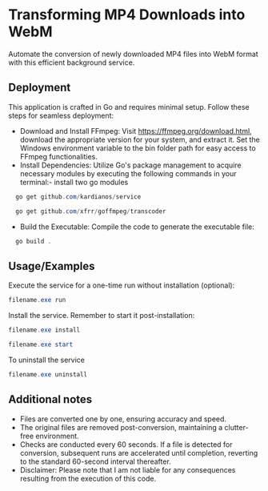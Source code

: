 # Transforming MP4 Downloads into WebM

Automate the conversion of newly downloaded MP4 files into WebM format with this efficient background service.

## Deployment
This application is crafted in Go and requires minimal setup. Follow these steps for seamless deployment:
- Download and Install FFmpeg: Visit https://ffmpeg.org/download.html, download the appropriate version for your system, and extract it. Set the Windows environment variable to the bin folder path for easy access to FFmpeg functionalities.
- Install Dependencies: Utilize Go's package management to acquire necessary modules by executing the following commands in your terminal:- install two go modules

```powershell
  go get github.com/kardianos/service
```

```Powershell
  go get github.com/xfrr/goffmpeg/transcoder
```
- Build the Executable: Compile the code to generate the executable file:
```Powershell
  go build .
```



## Usage/Examples
Execute the service for a one-time run without installation (optional):
```powershell
filename.exe run
```

Install the service. Remember to start it post-installation:

```powershell
filename.exe install
```
```powershell
filename.exe start
```

To uninstall the service
```powershell
filename.exe uninstall
```



## Additional notes
- Files are converted one by one, ensuring accuracy and speed.
- The original files are removed post-conversion, maintaining a clutter-free environment.
- Checks are conducted every 60 seconds. If a file is detected for conversion, subsequent runs are accelerated until completion, reverting to the standard 60-second interval thereafter.
- Disclaimer: Please note that I am not liable for any consequences resulting from the execution of this code.
